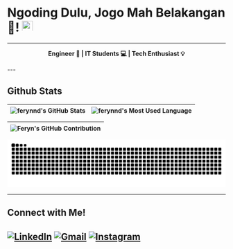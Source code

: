 # Ngoding Dulu, Jogo Mah Belakangan🤣! [<img src="https://media.giphy.com/media/hvRJCLFzcasrR4ia7z/giphy.gif" width="25px" height="25px">](https://github.com/ferynnd)

---
<p align="center">
  <b>Engineer 🚀 | IT Students 💻 | Tech Enthusiast 💡</b>
</p>
---

##  Github Stats

| <img align="center" width="320px" src="http://github-profile-summary-cards.vercel.app/api/cards/stats?username=ferynnd&theme=blueberry" alt="ferynnd's GitHub Stats"> | <img align="center" width="295px" src="http://github-profile-summary-cards.vercel.app/api/cards/repos-per-language?username=ferynnd&theme=blueberry" alt="ferynnd's Most Used Language">
| ------------- | ------------- |

| <img align="center" width="640px" src="http://github-profile-summary-cards.vercel.app/api/cards/profile-details?username=ferynnd&theme=blueberry" alt="Feryn's GitHub Contribution">
| ------------- |

<picture>
  <source media="(prefers-color-scheme: dark)" srcset="https://raw.githubusercontent.com/ferynnd/ferynnd/output/github-contribution-grid-snake-dark.svg">
  <source media="(prefers-color-scheme: light)" srcset="https://raw.githubusercontent.com/ferynnd/ferynnd/output/github-contribution-grid-snake.svg">
  <img alt="github contribution grid snake animation" src="https://raw.githubusercontent.com/ferynnd/ferynnd/output/github-contribution-grid-snake.svg">
</picture>

---

## Connect with Me!

<a href="https://www.linkedin.com/in/ferryfernandoo" target="blank"><img align="center" src="https://cdn1.iconfinder.com/data/icons/logotypes/32/square-linkedin-512.png" alt="LinkedIn" height="50" width="45" /></a>
<a href="mailto:ferynndaru@gmail.com" target="blank"><img align="center" src="https://cdn1.iconfinder.com/data/icons/google-new-logos-1/32/gmail_new_logo-512.png" alt="Gmail" height="50" width="45" /></a> <a href="https://www.instagram.com/ferynnd" target="_blank"><img align="center" src="https://cdn4.iconfinder.com/data/icons/logos-brands-7/512/instagram_icon-instagram_buttoninstegram-512.png" alt="Instagram" height="50" width="45" /></a>
---

